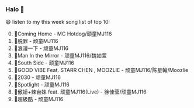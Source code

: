 

### Halo 👋

😄 listen to my this week song list of top 10:

0. 🌈Coming Home - MC Hotdog/顽童MJ116
1. 🌈脱罪 - 顽童MJ116
2. 🌈浪漫一下 - 顽童MJ116
3. 🌈Man In the Mirror   - 顽童MJ116/魏如萱
4. 🌈South Side - 顽童MJ116
5. 🌈GOOD VIBE Feat. STARR CHEN , MOOZLIE - 顽童MJ116/陈星翰/Moozlie
6. 🌈2030 - 顽童MJ116
7. 🌈Spotlight - 顽童MJ116
8. 🌈傲娇+辣台妹 feat. 顽童MJ116(Live) - 徐佳莹/顽童MJ116
9. 🌈超級酷 - 顽童MJ116

